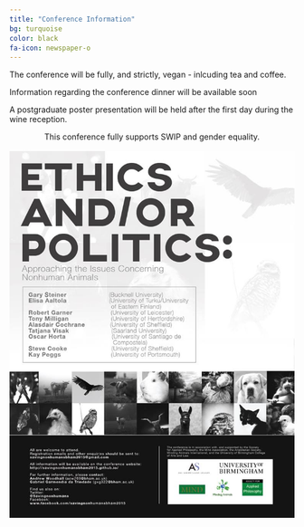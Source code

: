 ```yaml
---
title: "Conference Information"
bg: turquoise
color: black
fa-icon: newspaper-o
---
```


The conference will be fully, and strictly, vegan - inlcuding tea and coffee.

Information regarding the conference dinner will be available soon

A postgraduate poster presentation will be held after the first day during the wine reception.


<center>This conference fully supports SWIP and gender equality.</center>
<br />
<center><img src="/img/Poster.jpg"></center>
